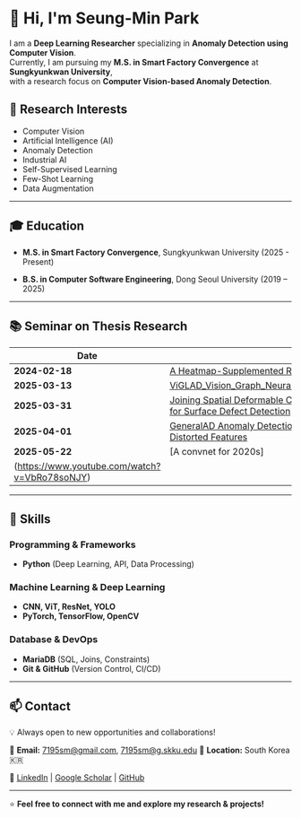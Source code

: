 # 👋 Hi, I'm Seung-Min Park

I am a **Deep Learning Researcher** specializing in **Anomaly Detection using Computer Vision**.  
Currently, I am pursuing my **M.S. in Smart Factory Convergence** at **Sungkyunkwan University**,  
with a research focus on **Computer Vision-based Anomaly Detection**.

## 🔬 Research Interests

- Computer Vision  
- Artificial Intelligence (AI)  
- Anomaly Detection  
- Industrial AI  
- Self-Supervised Learning  
- Few-Shot Learning  
- Data Augmentation


---

## 🎓 Education  
- **M.S. in Smart Factory Convergence**, Sungkyunkwan University (2025 - Present)  

- **B.S. in Computer Software Engineering**, Dong Seoul University (2019 – 2025)  


---

## 📚 Seminar on Thesis Research  

| Date        | Title & Topic |
|------------|--------------|
| **2024-02-18** | [A Heatmap-Supplemented R-CNN Trained Using an Inflated IoU](https://youtu.be/ml0iwBUP1nI?si=cTSgRqJmmqifp4vs) |
| **2025-03-13** | [ViGLAD_Vision_Graph_Neural_Networks_for_Logical_Anomaly_Detection](https://youtu.be/Of8XFf9RIfw?si=rLUXqui8u-NRoBWW) |
| **2025-03-31** | [Joining Spatial Deformable Convolution and a Dense Feature Pyramid for Surface Defect Detection](https://youtu.be/Ty34y847eVQ?si=Nj6i7SHSZI-zCt4Q) |
| **2025-04-01** | [GeneralAD Anomaly Detection Across Domains by Attending to Distorted Features](https://youtu.be/9a1CD2cW23k?si=AaPlncLvKUE2kpGx) |
| **2025-05-22** | [A convnet for 2020s] |
(https://www.youtube.com/watch?v=VbRo78soNJY) |
---

## 🔧 Skills  

### **Programming & Frameworks**  
- **Python** (Deep Learning, API, Data Processing)  

### **Machine Learning & Deep Learning**  
- **CNN, ViT, ResNet, YOLO**  
- **PyTorch, TensorFlow, OpenCV**  

### **Database & DevOps**  
- **MariaDB** (SQL, Joins, Constraints)  
- **Git & GitHub** (Version Control, CI/CD)  

---

## 📫 Contact  

💡 Always open to new opportunities and collaborations!  

📧 **Email:** 7195sm@gmail.com, 7195sm@g.skku.edu 
📍 **Location:** South Korea 🇰🇷  

📌 [LinkedIn](www.linkedin.com/in/7195sm) | [Google Scholar](https://scholar.google.com/citations?user=0r58Tv4AAAAJ&hl=ko) | [GitHub](https://github.com/7195sm/)  

---

⭐ **Feel free to connect with me and explore my research & projects!**  
